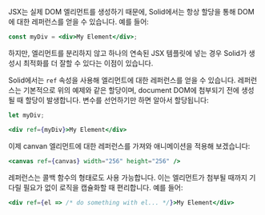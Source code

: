 JSX는 실제 DOM 엘리먼트를 생성하기 때문에, Solid에서는 항상 할당을 통해 DOM에 대한 레퍼런스를 얻을 수 있습니다. 예를 들어:

```jsx
const myDiv = <div>My Element</div>;
```

하지만, 엘리먼트를 분리하지 않고 하나의 연속된 JSX 템플릿에 넣는 경우 Solid가 생성시 최적화를 더 잘할 수 있다는 이점이 있습니다.

Solid에서는 `ref` 속성을 사용해 엘리먼트에 대한 레퍼런스를 얻을 수 있습니다. 레퍼런스는 기본적으로 위의 예제와 같은 할당이며, document DOM에 첨부되기 전에 생성될 때 할당이 발생합니다. 변수를 선언하기만 하면 알아서 할당됩니다:

```jsx
let myDiv;

<div ref={myDiv}>My Element</div>
```

이제 canvan 엘리먼트에 대한 레퍼런스를 가져와 애니메이션을 적용해 보겠습니다:

```jsx
<canvas ref={canvas} width="256" height="256" />
```

레퍼런스는 콜백 함수의 형태로도 사용 가능합니다. 이는 엘리먼트가 첨부될 때까지 기다릴 필요가 없이 로직을 캡슐화할 때 편리합니다. 예를 들어:

```jsx
<div ref={el => /* do something with el... */}>My Element</div>
```
